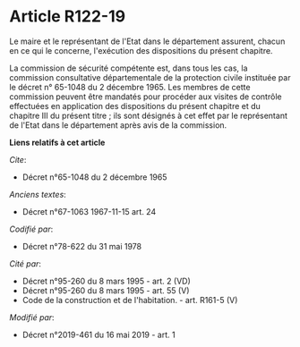 # Article R122-19

Le maire et le représentant de l'Etat dans le département assurent, chacun en ce qui le concerne, l'exécution des
dispositions du présent chapitre.

La commission de sécurité compétente est, dans tous les cas, la commission consultative départementale de la protection
civile instituée par le décret n° 65-1048 du 2 décembre 1965. Les membres de cette commission peuvent être mandatés pour
procéder aux visites de contrôle effectuées en application des dispositions du présent chapitre et du chapitre III du présent
titre ; ils sont désignés à cet effet par le représentant de l'Etat dans le département après avis de la commission.

**Liens relatifs à cet article**

_Cite_:

  - Décret n°65-1048 du 2 décembre 1965

_Anciens textes_:

  - Décret n°67-1063 1967-11-15 art. 24

_Codifié par_:

  - Décret n°78-622 du 31 mai 1978

_Cité par_:

  - Décret n°95-260 du 8 mars 1995 - art. 2 (VD)
  - Décret n°95-260 du 8 mars 1995 - art. 55 (V)
  - Code de la construction et de l'habitation. - art. R161-5 (V)

_Modifié par_:

  - Décret n°2019-461 du 16 mai 2019 - art. 1
